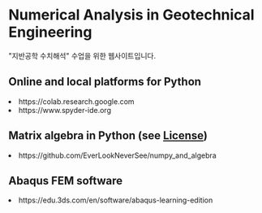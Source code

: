 # Numerical Analysis in Geotechnical Engineering
<p dir="auto"> "지반공학 수치해석" 수업을 위한 웹사이트입니다. </p>

## Online and local platforms for Python
<li> https://colab.research.google.com </li>
<li> https://www.spyder-ide.org </li>

## Matrix algebra in Python (see [License](https://github.com/EverLookNeverSee/numpy_and_algebra/blob/master/LICENSE))
<li> https://github.com/EverLookNeverSee/numpy_and_algebra </li>

## Abaqus FEM software
<li> https://edu.3ds.com/en/software/abaqus-learning-edition </li>

